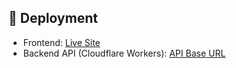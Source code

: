 ## 🚀 Deployment

- Frontend: [Live Site](https://medium-app-beryl.vercel.app/)
- Backend API (Cloudflare Workers): [API Base URL](https://backend.bhavitmishra.workers.dev)